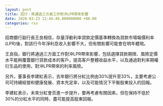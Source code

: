 ```yaml
---
layout: post
title: 招行：將通過三方面工作對沖LPR帶來影響
date: 2020-03-23 12:44:49.000000000 +08:00
categories: rss
---
```


招商銀行副行長王良相信，存量浮動利率貸款定價基準轉換為貸款市場報價利率(LPR)後，對該行今年淨利息收入影響不大，但有關影響可能會在明年體現。

王良指，銀行將通過三方面工作對沖LPR帶來影響，包括選擇貸款期限、風險定價水平能夠覆蓋銀行貸款成本的客戶，提高客戶整體收益水平，以及通過對利率期權衍生品的使用，對沖LPR帶來的利率風險。

另外，董事長李建紅表示，去年銀行將分紅比例由30%提升至33%，主要考慮公司可持續經營和健康發展、資本充足率，以及可能情況下平衡股東投入的回報。

李建紅表示，未來分紅會否進一步提升，要再考慮有關因素，但在保持不低於30%的分紅水平的同時，盡可能提高股東回報。
